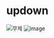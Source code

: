 # updown
![무제](https://user-images.githubusercontent.com/52308702/140737384-6b587856-5a7e-4efc-a26b-9e350048529f.png)
![image](https://user-images.githubusercontent.com/52308702/140737432-dbc8ebbc-ef90-4fc8-95c3-bd0c1f5ad979.png)
